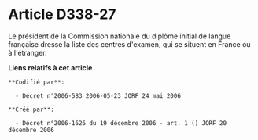 # Article D338-27

Le président de la Commission nationale du diplôme initial de langue française dresse la liste des centres d'examen, qui se
situent en France ou à l'étranger.

**Liens relatifs à cet article**

	**Codifié par**:

	  - Décret n°2006-583 2006-05-23 JORF 24 mai 2006

	**Créé par**:

	  - Décret n°2006-1626 du 19 décembre 2006 - art. 1 () JORF 20 décembre 2006
